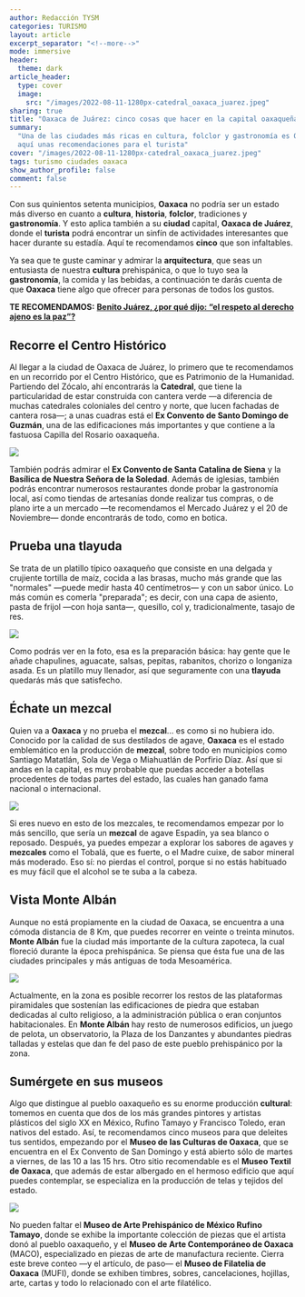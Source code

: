 ```yaml
---
author: Redacción TYSM
categories: TURISMO
layout: article
excerpt_separator: "<!--more-->"
mode: immersive
header:
  theme: dark
article_header:
  type: cover
  image:
    src: "/images/2022-08-11-1280px-catedral_oaxaca_juarez.jpeg"
sharing: true
title: "Oaxaca de Juárez: cinco cosas que hacer en la capital oaxaqueña"
summary:
  "Una de las ciudades más ricas en cultura, folclor y gastronomía es Oaxaca:
  aquí unas recomendaciones para el turista"
cover: "/images/2022-08-11-1280px-catedral_oaxaca_juarez.jpeg"
tags: turismo ciudades oaxaca
show_author_profile: false
comment: false
---
```


Con sus quinientos setenta municipios, **Oaxaca** no podría ser un estado más diverso en cuanto a **cultura**, **historia**, **folclor**, tradiciones y **gastronomía**. Y esto aplica también a su **ciudad** capital, **Oaxaca de Juárez**, donde el **turista** podrá encontrar un sinfín de actividades interesantes que hacer durante su estadía. Aquí te recomendamos **cinco** que son infaltables.

Ya sea que te guste caminar y admirar la **arquitectura**, que seas un entusiasta de nuestra **cultura** prehispánica, o que lo tuyo sea la **gastronomía**, la comida y las bebidas, a continuación te darás cuenta de que **Oaxaca** tiene algo que ofrecer para personas de todos los gustos.

**TE RECOMENDAMOS:** [**Benito Juárez, ¿por qué dijo: “el respeto al derecho ajeno es la paz”?**](https://blog.tonoysumariachi.com/historia/2022/12/01/benito-juarez-por-que-dijo-el-respeto-al-derecho-ajeno-es-la-paz.html)

## Recorre el Centro Histórico

Al llegar a la ciudad de Oaxaca de Juárez, lo primero que te recomendamos en un recorrido por el Centro Histórico, que es Patrimonio de la Humanidad. Partiendo del Zócalo, ahí encontrarás la **Catedral**, que tiene la particularidad de estar construida con cantera verde —a diferencia de muchas catedrales coloniales del centro y norte, que lucen fachadas de cantera rosa—; a unas cuadras está el **Ex Convento de Santo Domingo de Guzmán**, una de las edificaciones más importantes y que contiene a la fastuosa Capilla del Rosario oaxaqueña.

![](https://upload.wikimedia.org/wikipedia/commons/thumb/9/98/Santo_Domingo_de_Guzman_Convent.JPG/1024px-Santo_Domingo_de_Guzman_Convent.JPG)

También podrás admirar el **Ex Convento de Santa Catalina de Siena** y la **Basílica de Nuestra Señora de la Soledad**. Además de iglesias, también podrás encontrar numerosos restaurantes donde probar la gastronomía local, así como tiendas de artesanías donde realizar tus compras, o de plano irte a un mercado —te recomendamos el Mercado Juárez y el 20 de Noviembre— donde encontrarás de todo, como en botica.

## Prueba una tlayuda

Se trata de un platillo típico oaxaqueño que consiste en una delgada y crujiente tortilla de maíz, cocida a las brasas, mucho más grande que las "normales" —puede medir hasta 40 centímetros— y con un sabor único. Lo más común es comerla "preparada"; es decir, con una capa de asiento, pasta de frijol —con hoja santa—, quesillo, col y, tradicionalmente, tasajo de res.

![](https://upload.wikimedia.org/wikipedia/commons/thumb/8/82/TLAYUDA.jpg/1024px-TLAYUDA.jpg)

Como podrás ver en la foto, esa es la preparación básica: hay gente que le añade chapulines, aguacate, salsas, pepitas, rabanitos, chorizo o longaniza asada. Es un platillo muy llenador, así que seguramente con una **tlayuda** quedarás más que satisfecho.

## Échate un mezcal

Quien va a **Oaxaca** y no prueba el **mezcal**… es como si no hubiera ido. Conocido por la calidad de sus destilados de agave, **Oaxaca** es el estado emblemático en la producción de **mezcal**, sobre todo en municipios como Santiago Matatlán, Sola de Vega o Miahuatlán de Porfirio Díaz. Así que si andas en la capital, es muy probable que puedas acceder a botellas procedentes de todas partes del estado, las cuales han ganado fama nacional o internacional.

![](https://upload.wikimedia.org/wikipedia/commons/thumb/4/4b/Mezcal_y_naranja.jpg/1024px-Mezcal_y_naranja.jpg)

Si eres nuevo en esto de los mezcales, te recomendamos empezar por lo más sencillo, que sería un **mezcal** de agave Espadín, ya sea blanco o reposado. Después, ya puedes empezar a explorar los sabores de agaves y **mezcales** como el Tobalá, que es fuerte, o el Madre cuixe, de sabor mineral más moderado. Eso sí: no pierdas el control, porque si no estás habituado es muy fácil que el alcohol se te suba a la cabeza.

## Vista Monte Albán

Aunque no está propiamente en la ciudad de Oaxaca, se encuentra a una cómoda distancia de 8 Km, que puedes recorrer en veinte o treinta minutos. **Monte Albán** fue la ciudad más importante de la cultura zapoteca, la cual floreció durante la época prehispánica. Se piensa que ésta fue una de las ciudades principales y más antiguas de toda Mesoamérica.

![](https://upload.wikimedia.org/wikipedia/commons/thumb/5/5e/Monte_Alban_temple_2006_08.JPG/1024px-Monte_Alban_temple_2006_08.JPG)

Actualmente, en la zona es posible recorrer los restos de las plataformas piramidales que sostenían las edificaciones de piedra que estaban dedicadas al culto religioso, a la administración pública o eran conjuntos habitacionales. En **Monte Albán** hay resto de numerosos edificios, un juego de pelota, un observatorio, la Plaza de los Danzantes y abundantes piedras talladas y estelas que dan fe del paso de este pueblo prehispánico por la zona.

## Sumérgete en sus museos

Algo que distingue al pueblo oaxaqueño es su enorme producción **cultural**: tomemos en cuenta que dos de los más grandes pintores y artistas plásticos del siglo XX en México, Rufino Tamayo y Francisco Toledo, eran nativos del estado. Así, te recomendamos cinco museos para que deleites tus sentidos, empezando por el **Museo de las Culturas de Oaxaca**, que se encuentra en el Ex Convento de San Domingo y está abierto sólo de martes a viernes, de las 10 a las 15 hrs. Otro sitio recomendable es el **Museo Textil de Oaxaca**, que además de estar albergado en el hermoso edificio que aquí puedes contemplar, se especializa en la producción de telas y tejidos del estado.

![](https://upload.wikimedia.org/wikipedia/commons/thumb/b/b2/Museo_Textil_de_Oaxaca_%28MTO%29.jpg/1024px-Museo_Textil_de_Oaxaca_%28MTO%29.jpg)

No pueden faltar el **Museo de Arte Prehispánico de México Rufino Tamayo**, donde se exhibe la importante colección de piezas que el artista donó al pueblo oaxaqueño, y el **Museo de Arte Contemporáneo de Oaxaca** (MACO), especializado en piezas de arte de manufactura reciente. Cierra este breve conteo —y el artículo, de paso— el **Museo de Filatelia de Oaxaca** (MUFI), donde se exhiben timbres, sobres, cancelaciones, hojillas, arte, cartas y todo lo relacionado con el arte filatélico.
